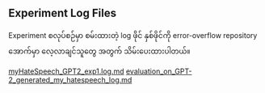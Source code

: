 
## Experiment Log Files

Experiment စလုပ်စဉ်မှာ စမ်းထားတဲ့ log ဖိုင် နှစ်ဖိုင်ကို error-overflow repository အောက်မှာ လေ့လာချင်သူတွေ အတွက် သိမ်းပေးထားပါတယ်။  

[myHateSpeech_GPT2_exp1.log.md](https://github.com/ye-kyaw-thu/error-overflow/blob/master/myHateSpeech_GPT2_exp1.log.md)
[evaluation_on_GPT-2_generated_my_hatespeech_log.md](https://github.com/ye-kyaw-thu/error-overflow/blob/master/evaluation_on_GPT-2_generated_my_hatespeech_log.md)

